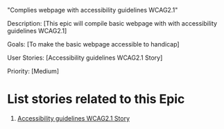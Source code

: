 "Complies webpage with accessibility guidelines WCAG2.1"

Description: [This epic will compile basic webpage with with accessibility guidelines WCAG2.1]

Goals: [To make the basic webpage accessible to handicap]

User Stories: [Accessibility guidelines WCAG2.1 Story]

Priority: [Medium]

# List stories related to this Epic
1. [Accessibility guidelines WCAG2.1 Story](./stories/story_accessibility_guidelines.md)